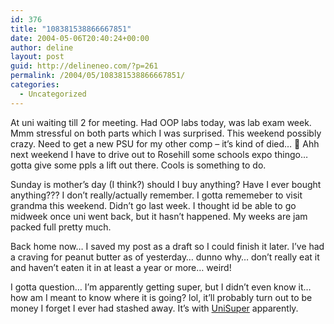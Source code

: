 ```yaml
---
id: 376
title: "108381538866667851"
date: 2004-05-06T20:40:24+00:00
author: deline
layout: post
guid: http://delineneo.com/?p=261
permalink: /2004/05/108381538866667851/
categories:
  - Uncategorized
---
```

At uni waiting till 2 for meeting. Had OOP labs today, was lab exam week. Mmm stressful on both parts which I was surprised. This weekend possibly crazy. Need to get a new PSU for my other comp &#8211; it&#8217;s kind of died&#8230; 🙁 Ahh next weekend I have to drive out to Rosehill some schools expo thingo&#8230; gotta give some ppls a lift out there. Cools is something to do.

Sunday is mother&#8217;s day (I think?) should I buy anything? Have I ever bought anything??? I don&#8217;t really/actually remember. I gotta rememeber to visit grandma this weekend. Didn&#8217;t go last week. I thought id be able to go midweek once uni went back, but it hasn&#8217;t happened. My weeks are jam packed full pretty much.

Back home now&#8230; I saved my post as a draft so I could finish it later. I&#8217;ve had a craving for peanut butter as of yesterday&#8230; dunno why&#8230; don&#8217;t really eat it and haven&#8217;t eaten it in at least a year or more&#8230; weird!

I gotta question&#8230; I&#8217;m apparently getting super, but I didn&#8217;t even know it&#8230; how am I meant to know where it is going? lol, it&#8217;ll probably turn out to be money I forget I ever had stashed away. It&#8217;s with [UniSuper](http://www.unisuper.com.au/) apparently.
